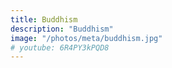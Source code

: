 ```yaml
---
title: Buddhism
description: "Buddhism"
image: "/photos/meta/buddhism.jpg"
# youtube: 6R4PY3kPQD8
---
```


